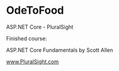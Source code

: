 # OdeToFood
ASP.NET Core - PluralSight

Finished course:

ASP.NET Core Fundamentals
by Scott Allen

www.PluralSight.com
